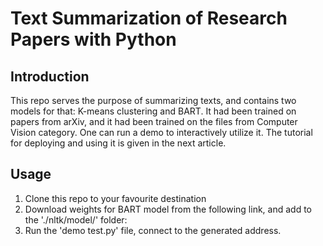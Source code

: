 # Text Summarization of Research Papers with Python
## Introduction
This repo serves the purpose of summarizing texts, and contains two models for that: K-means clustering and BART. It had been trained on papers from arXiv, and it had been trained on the files from Computer Vision category.
One can run a demo to interactively utilize it. The tutorial for deploying and using it is given in the next article.

## Usage
1. Clone this repo to your favourite destination
2. Download weights for BART model from the following link, and add to the './nltk/model/' folder: 
3. Run the 'demo test.py' file, connect to the generated address.
